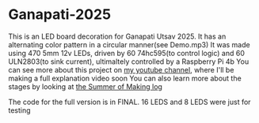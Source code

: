 # Ganapati-2025
This is an LED board decoration for Ganapati Utsav 2025. It has an alternating color pattern in a circular manner(see Demo.mp3)
It was made using 470 5mm 12v LEDs, driven by 60 74hc595(to control logic) and 60 ULN2803(to sink current), ultimaltely controlled by a Raspberry Pi 4b
You can see more about this project on [my youtube channel](https://www.youtube.com/playlist?list=PLVOr_SZuX4mQ3BT1IjHW6ziuzhSJ-K3W6), where I'll be making a full explanation video soon
You can also learn more about the stages by looking at [the Summer of Making log](https://summer.hackclub.com/projects/7750)

The code for the full version is in FINAL. 16 LEDS and 8 LEDS were just for testing
